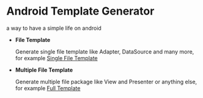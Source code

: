 # Android Template Generator
a way to have a simple life on android


- **File Template**
	
	Generate single file template like Adapter, DataSource and many more, for example [Single File Template](https://github.com/abdymm/Android-Template-Generator/tree/master/FileTemplates)
	
- **Multiple File Template**

	Generate multiple file package like View and Presenter or anything else, for example [Full Template]()